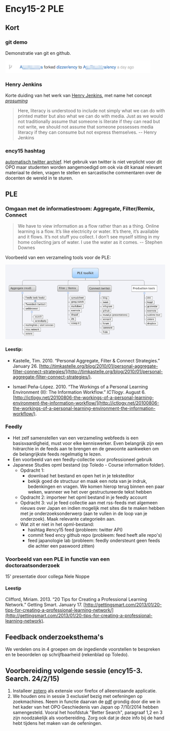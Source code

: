 # Ency15-2 PLE

## Kort

### git demo

Demonstratie van git en github.

![_Fork_ je syllabus](../beelden/forked.png "Optional title")

### Henry Jenkins

Korte duiding van het werk van [Henry Jenkins](http://henryjenkins.org/), met name het concept _[prosuming](https://en.wikipedia.org/wiki/Participatory_culture)_ 

>Here, literacy is understood to include not simply what we can do with printed matter but also what we can do with media. Just as we would not traditionally assume that someone is literate if they can read but not write, we should not assume that someone possesses media literacy if they can consume but not express themselves. -- Henry Jenkins

### ency15 hashtag

[automatisch twitter archief](http://hawksey.info/tagsexplorer/arc.html?key=1lld0_I_Nb2W8zdovmpcpBJ90vJ-8zP99IA8YFBJOpFc&gid=400689247). Het gebruik van twitter is niet verplicht voor dit OPO maar studenten worden aangemoedigd om ook via dit kanaal relevant materiaal te delen, vragen te stellen en sarcastische commentaren over de docenten de wereld in te sturen.

## PLE

### Omgaan met de informatiestroom: Aggregate, Filter/Remix, Connect

> We have to view information as a flow rather than as a thing. Online learning is a flow. It’s like electricity or water. It’s there, it’s available and it flows. It’s not stuff you collect. I don’t see myself sitting in my home collecting jars of water. I use the water as it comes. -- Stephen Downes

Voorbeeld van een verzameling tools voor de PLE:

![PLE tools](../beelden/PLE_toolkit.png "Optional title")

#### Leestip: 
- Kastelle, Tim. 2010. “Personal Aggregate, Filter & Connect Strategies.” January 26. [http://timkastelle.org/blog/2010/01/personal-aggregate-filter-connect-strategies/](http://timkastelle.org/blog/2010/01/personal-aggregate-filter-connect-strategies/).

- Ismael Peña-López. 2010. “The Workings of a Personal Learning Environment (II): The Information Workflow.” _ICTlogy_. August 6. [http://ictlogy.net/20100806-the-workings-of-a-personal-learning-environment-the-information-workflow/](http://ictlogy.net/20100806-the-workings-of-a-personal-learning-environment-the-information-workflow/).

### Feedly

- Het zelf samenstellen van een verzameling webfeeds is een basisvaardigheid, must voor elke kenniswerker. Even belangrijk zijn een hiërarchie in de feeds aan te brengen en de gewoonte aankweken om de belangrijkste feeds regelmatig te lezen.
- Een voorbeeld van een feedly-collectie voor professioneel gebruik
- Japanese Studies opml bestand (op Toledo - Course information folder). 
    - Opdracht 1:
        - download het bestand en open het in je teksteditor
        - bekijk goed de structuur en maak een nota van je indruk, bedenkingen en vragen. We komen hierop terug binnen een paar weken, wanneer we het over gestructureerde tekst hebben
    -  Opdracht 2: importeer het opml bestand in je feedly account
    -  Opdracht 3: vul je feed collectie aan met rss-feeds met algemeen nieuws over Japan en indien mogelijk met sites die te maken hebben met je onderzoeksonderwerp (aan te vullen in de loop van je onderzoek). Maak relevante categorieën aan.
    -  Wat zit er niet in het opml-bestand:
        +  hashtag #ency15 feed (probleem: twitter API)
        +  commit feed ency github repo (probleem: feed heeft alle repo's)
        +  feed japanologie lab (probleem: feedly ondersteunt geen feeds die achter een paswoord zitten)

### Voorbeeld van een PLE in functie van een doctoraatsonderzoek

15' presentatie door collega Nele Noppe

#### Leestip
Clifford, Miriam. 2013. “20 Tips for Creating a Professional Learning Network.” Getting Smart. January 17. [http://gettingsmart.com/2013/01/20-tips-for-creating-a-professional-learning-network/](http://gettingsmart.com/2013/01/20-tips-for-creating-a-professional-learning-network).

## Feedback onderzoeksthema's

We verdelen ons in 4 groepen om de ingediende voorstellen te bespreken en te beoordelen op schrijfbaarheid (rekenblad op Toledo). 

## Voorbereiding volgende sessie (ency15-3. Search. 24/2/15)

1. Installeer [zotero](http://zotero.org) als extensie voor firefox of alleenstaande applicatie.
2. We houden ons in sessie 3 exclusief bezig met oefeningen op zoekmachines. Neem in functie daarvan de [pdf](http://hanscoppens.net/sites/minami.hanscoppens.net/files/uploads/attachments/20141007-geschiedenis_search.pdf) grondig door die we in het kader van het OPO Geschiedenis van Japan op 7/10/2014 hebben samengesteld. Vooral het hoofdstuk "Better Search", paragraaf 1,2 en 3 zijn noodzakelijk als voorbereiding. Zorg ook dat je deze info bij de hand hebt tijdens het maken van de oefeningen. 


